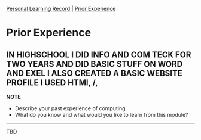 [Personal Learning Record](../personal_learning_record/personal_learning_record.md) | [Prior Experience](../personal_learning_record/priorExperience.md) 

# Prior Experience
IN HIGHSCHOOL I DID INFO AND COM TECK FOR TWO YEARS AND DID BASIC STUFF ON WORD AND EXEL I ALSO CREATED A BASIC WEBSITE PROFILE I USED HTMl, /,
---
**NOTE**

* Describe your past experience of computing. 
* What do you know and what would you like to learn from this module?

---


TBD
